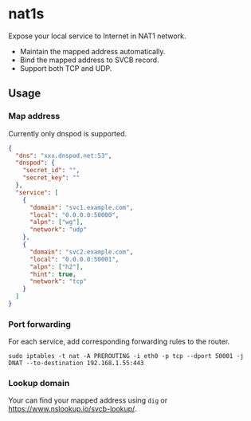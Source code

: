 # nat1s

Expose your local service to Internet in NAT1 network.

* Maintain the mapped address automatically.
* Bind the mapped address to SVCB record.
* Support both TCP and UDP.

## Usage

### Map address

Currently only dnspod is supported.

```json
{
  "dns": "xxx.dnspod.net:53",
  "dnspod": {
    "secret_id": "",
    "secret_key": ""
  },
  "service": [
    {
      "domain": "svc1.example.com",
      "local": "0.0.0.0:50000",
      "alpn": ["wg"],
      "network": "udp"  
    },
    {
      "domain": "svc2.example.com",
      "local": "0.0.0.0:50001",
      "alpn": ["h2"],
      "hint": true,
      "network": "tcp"
    }
  ]
}
```

### Port forwarding

For each service, add corresponding forwarding rules to the router.

```shell
sudo iptables -t nat -A PREROUTING -i eth0 -p tcp --dport 50001 -j DNAT --to-destination 192.168.1.55:443
```

### Lookup domain

Your can find your mapped address using `dig` or https://www.nslookup.io/svcb-lookup/.
